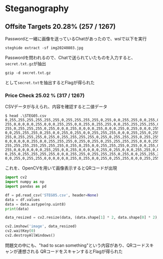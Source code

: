 # Steganography

## Offsite Targets 20.28% (257 / 1267)

Passwordと一緒に画像を送っているChatがあったので、wslで以下を実行

```shell
steghide extract -sf img20240803.jpg
```

Passwordを問われるので、Chatで送られていたものを入力すると、`secret.txt.gz`が抽出

```shell
gzip -d secret.txt.gz
```

として`secret.txt`を抽出するとFlagが得られた

### Price Check 25.02 % (317 / 1267)

CSVデータが与えられ、内容を確認すると二値データ

```
$ head .\STEG05.csv
0,255,255,255,255,255,255,0,255,255,255,255,0,255,0,0,255,255,0,0,255,0,255,255,255,0,0,255,255
255,0,0,0,0,0,255,0,0,0,255,255,0,0,255,0,255,255,0,0,255,255,255,255,0,255,0,255,255
255,0,255,255,255,0,255,0,0,0,255,0,0,0,0,255,0,0,0,255,0,255,0,0,0,255,0,255,255
0,0,255,255,255,0,255,0,0,255,0,255,0,0,255,255,255,0,0,0,255,255,0,255,255,255,255,255,255
255,0,255,255,255,0,255,0,255,255,255,255,0,255,0,255,255,255,0,255,255,255,255,255,255,255,0,255,255
0,0,0,0,0,0,255,0,0,255,255,255,0,255,0,255,0,255,255,255,255,0,0,0,255,255,0,0,255
255,255,255,255,255,255,255,0,255,0,255,0,0,255,255,255,0,255,0,0,255,0,255,0,255,0,0,0,255
255,0,0,0,0,0,0,0,255,255,0,0,255,0,0,0,0,0,255,0,255,0,0,0,255,255,0,0,0
0,255,0,255,255,255,255,0,0,0,255,255,0,255,255,255,0,255,0,0,255,255,255,255,255,255,0,255,255
0,0,255,0,255,255,0,0,0,0,0,0,255,0,255,0,0,255,0,255,255,0,0,0,255,255,0,255,0
```

これを、OpenCVを用いて画像表示するとQRコードが出現

```python
import cv2
import numpy as np
import pandas as pd

df = pd.read_csv('STEG05.csv', header=None)
data = df.values
data = data.astype(np.uint8)
print(data)

data_resized = cv2.resize(data, (data.shape[1] * 2, data.shape[0] * 2), interpolation=cv2.INTER_LINEAR)

cv2.imshow('image', data_resized)
cv2.waitKey(0)
cv2.destroyAllWindows()
```

問題文の中にも、"had to scan something"という内容があり、QRコードスキャンが連想される
QRコードをスキャンするとFlagが得られた
